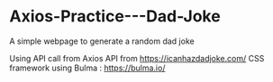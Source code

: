 # Axios-Practice---Dad-Joke
A simple webpage to generate a random dad joke

Using API call from Axios 
API from https://icanhazdadjoke.com/
CSS framework using Bulma : https://bulma.io/
